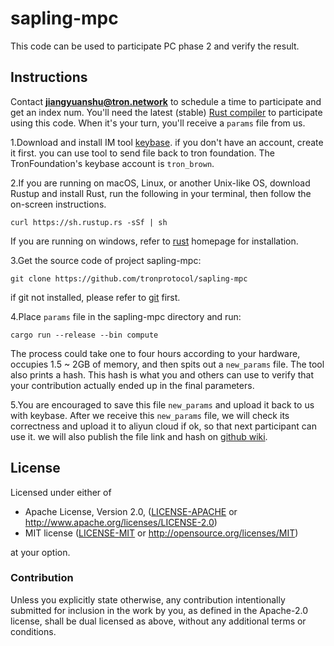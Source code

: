 # sapling-mpc

This code can be used to participate PC phase 2 and verify the result.

## Instructions

Contact **jiangyuanshu@tron.network** to schedule a time to participate and get an index num. You'll need the latest (stable) [Rust compiler](https://www.rust-lang.org/) to participate using this code. When it's your turn, you'll receive a `params` file from us.

1.Download and install IM tool [keybase](https://keybase.io/). if you don't have an account, create it first. you can use tool to send file back to tron foundation. The TronFoundation's keybase account is `tron_brown`.

2.If you are running on macOS, Linux, or another Unix-like OS, download Rustup and install Rust, run the following in your terminal, then follow the on-screen instructions.
                                                            
```
curl https://sh.rustup.rs -sSf | sh
```

If you are running on windows, refer to [rust](https://www.rust-lang.org/learn/get-started) homepage for installation.

3.Get the source code of project sapling-mpc:

```
git clone https://github.com/tronprotocol/sapling-mpc
```
if git not installed, please refer to [git](https://git-scm.com/downloads) first.

4.Place `params` file in the sapling-mpc directory and run:

```
cargo run --release --bin compute
```

The process could take one to four hours according to your hardware, occupies 1.5 ~ 2GB of memory, and then spits out a `new_params` file. The tool also prints a hash. This hash is what you and others can use to verify that your contribution actually ended up in the final parameters. 

5.You are encouraged to save this file `new_params` and upload it back to us with keybase. After we receive this `new_params` file, we will check its correctness and upload it to aliyun cloud if ok, so that next participant can use it. we will also publish the file link and hash on [github wiki]().

## License

Licensed under either of

 * Apache License, Version 2.0, ([LICENSE-APACHE](LICENSE-APACHE) or http://www.apache.org/licenses/LICENSE-2.0)
 * MIT license ([LICENSE-MIT](LICENSE-MIT) or http://opensource.org/licenses/MIT)

at your option.

### Contribution

Unless you explicitly state otherwise, any contribution intentionally
submitted for inclusion in the work by you, as defined in the Apache-2.0
license, shall be dual licensed as above, without any additional terms or
conditions.
